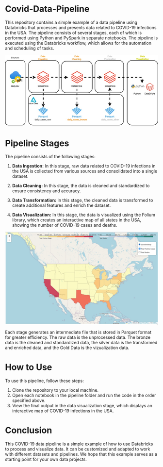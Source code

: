 # Covid-Data-Pipeline

This repository contains a simple example of a data pipeline using Databricks that processes and presents data related to COVID-19 infections in the USA. The pipeline consists of several stages, each of which is performed using Python and PySpark in separate notebooks. The pipeline is executed using the Databricks workflow, which allows for the automation and scheduling of tasks.



<p align="center">
  <img src="https://github.com/jvcamacho1/Covid-Data-Pipeline/blob/main/Images/Pipeline.jpg?raw=true" alt="Pipeline Image"/>
</p>

# Pipeline Stages
The pipeline consists of the following stages:

 1. **Data Ingestion:** In this stage, raw data related to COVID-19 infections in the USA is collected from various sources and consolidated into a single dataset.

 2. **Data Cleaning:** In this stage, the data is cleaned and standardized to ensure consistency and accuracy.

 3. **Data Transformation:** In this stage, the cleaned data is transformed to create additional features and enrich the dataset.

 4. **Data Visualization:** In this stage, the data is visualized using the Folium library, which creates an interactive map of all states in the USA, showing the number of COVID-19 cases and deaths.
<p align="center">
  <img src="https://github.com/jvcamacho1/Covid-Data-Pipeline/blob/main/Images/Mapa.jpg?raw=true" alt="Pipeline Image"/>
</p>
Each stage generates an intermediate file that is stored in Parquet format for greater efficiency. The raw data is the unprocessed data. The bronze data is the cleaned and standardized data, the silver data is the transformed and enriched data, and the Gold Data is the vizualization data.

# How to Use
To use this pipeline, follow these steps:

1. Clone the repository to your local machine.
2. Open each notebook in the pipeline folder and run the code in the order specified above.
3. View the final output in the data visualization stage, which displays an interactive map of COVID-19 infections in the USA.

# Conclusion
This COVID-19 data pipeline is a simple example of how to use Databricks to process and visualize data. It can be customized and adapted to work with different datasets and pipelines. We hope that this example serves as a starting point for your own data projects.



